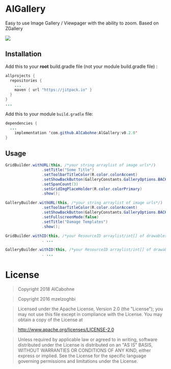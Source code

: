 # AlGallery
Easy to use Image Gallery / Viewpager with the ability to zoom. Based on ZGallery

[![](https://jitpack.io/v/AlCabohne/AlGallery.svg)](https://jitpack.io/#AlCabohne/AlGallery)



## Installation

Add this to your **root** build.gradle file (not your module build.gradle file) :
```java
allprojects {
  repositories {
    ...
    maven { url "https://jitpack.io" }
  }
}
...
```

Add this to your module `build.gradle` file:
```java
dependencies {
  ...
    implementation 'com.github.AlCabohne:AlGallery:v0.2.0'
}
```

## Usage

```java
GridBuilder.withURL(this, /*your string arraylist of image urls*/)
                .setTitle("Some Title")
                .setToolbarTitleColor(R.color.colorAccent)
                .setShowBackButton(GalleryConstants.GalleryOptions.BACK_BUTTON_WHITE)
                .setSpanCount(3)
                .setGridImgPlaceHolder(R.color.colorPrimary)
                .show();

GalleryBuilder.withURL(this, /*your string arraylist of image urls*/)
                .setToolbarTitleColor(R.color.colorAccent)
                .setShowBackButton(GalleryConstants.GalleryOptions.BACK_BUTTON_WHITE)
                .setFullscreenMode(false)
                .setTitle("Damage Templates")
                .show();

GridBuilder.withID(this, /*your ResourceID arraylist/int[] of drawables*/)
                . ...

GalleryBuilder.withID(this, /*your ResourceID arraylist/int[] of drawables*/)
                . ...

```

# License

> Copyright 2018 AlCabohne

> Copyright 2016 mzelzoghbi

> Licensed under the Apache License, Version 2.0 (the "License"); you may not use this file except in compliance with the License. You may obtain a copy of the License at

> http://www.apache.org/licenses/LICENSE-2.0

> Unless required by applicable law or agreed to in writing, software distributed under the License is distributed on an "AS IS" BASIS, WITHOUT WARRANTIES OR CONDITIONS OF ANY KIND, either express or implied. See the License for the specific language governing permissions and limitations under the License.
